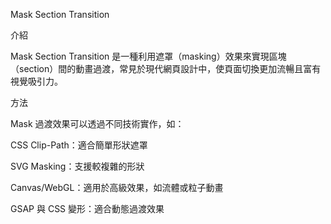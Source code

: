 Mask Section Transition

介紹

Mask Section Transition 是一種利用遮罩（masking）效果來實現區塊（section）間的動畫過渡，常見於現代網頁設計中，使頁面切換更加流暢且富有視覺吸引力。

方法

Mask 過渡效果可以透過不同技術實作，如：

CSS Clip-Path：適合簡單形狀遮罩

SVG Masking：支援較複雜的形狀

Canvas/WebGL：適用於高級效果，如流體或粒子動畫

GSAP 與 CSS 變形：適合動態過渡效果
